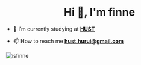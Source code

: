 <h1 align="center">Hi 👋, I'm finne</h1>

- 🔭 I’m currently studying at **[HUST](https://www.hust.edu.cn/)**

- 📫 How to reach me **hust.hurui@gmail.com**




<p>&nbsp;<img align="center" src="https://github-readme-stats.vercel.app/api?username=isfinne&show_icons=true&locale=en" alt="isfinne" /></p>
